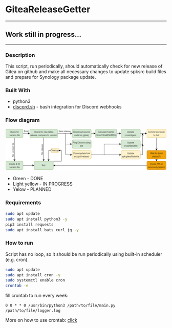 # GiteaReleaseGetter

---
## Work still in progress...

---
### Description
This script, run periodically, should automatically check for new release of Gitea on github and make all necessary
changes to update spksrc build files and prepare for Synology package update.

### Built With
* python3
* [discord.sh](https://github.com/ChaoticWeg/discord.sh) - bash integration for Discord webhooks

### Flow diagram

![Flow diagram](media/diag.png "Flow diagram")
* Green - DONE 
* Light yellow - IN PROGRESS
* Yelow - PLANNED

### Requirements
```bash
sudo apt update
sudo apt install python3 -y
pip3 install requests
sudo apt install bats curl jq -y
```

### How to run 
Script has no loop, so it should be run periodically using built-in scheduler (e.g. cron).

```bash
sudo apt update
sudo apt install cron -y
sudo systemctl enable cron
crontab -e
```
fill crontab to run every week:
```
0 0 * * 0 /usr/bin/python3 /path/to/file/main.py /path/to/file/logger.log
```
More on how to use crontab: [click](https://www.jcchouinard.com/python-automation-with-cron-on-mac/)

